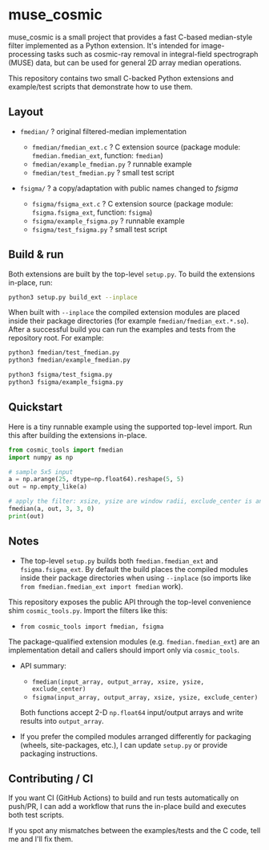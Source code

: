 # muse_cosmic

muse_cosmic is a small project that provides a fast C-based median-style filter
implemented as a Python extension. It's intended for image-processing tasks such
as cosmic-ray removal in integral-field spectrograph (MUSE) data, but can be
used for general 2D array median operations.

This repository contains two small C-backed Python extensions and example/test scripts that demonstrate how to use them.

## Layout

- `fmedian/` ? original filtered-median implementation
  - `fmedian/fmedian_ext.c` ? C extension source (package module: `fmedian.fmedian_ext`, function: `fmedian`)
  - `fmedian/example_fmedian.py` ? runnable example
  - `fmedian/test_fmedian.py` ? small test script

- `fsigma/` ? a copy/adaptation with public names changed to *fsigma*
  - `fsigma/fsigma_ext.c` ? C extension source (package module: `fsigma.fsigma_ext`, function: `fsigma`)
  - `fsigma/example_fsigma.py` ? runnable example
  - `fsigma/test_fsigma.py` ? small test script

## Build & run

Both extensions are built by the top-level `setup.py`. To build the extensions in-place, run:

```bash
python3 setup.py build_ext --inplace
```

When built with `--inplace` the compiled extension modules are placed inside
their package directories (for example `fmedian/fmedian_ext.*.so`). After a
successful build you can run the examples and tests from the repository root. For example:

```bash
python3 fmedian/test_fmedian.py
python3 fmedian/example_fmedian.py

python3 fsigma/test_fsigma.py
python3 fsigma/example_fsigma.py
```

## Quickstart

Here is a tiny runnable example using the supported top-level import. Run
this after building the extensions in-place.

```python
from cosmic_tools import fmedian
import numpy as np

# sample 5x5 input
a = np.arange(25, dtype=np.float64).reshape(5, 5)
out = np.empty_like(a)

# apply the filter: xsize, ysize are window radii, exclude_center is an int
fmedian(a, out, 3, 3, 0)
print(out)
```

## Notes

- The top-level `setup.py` builds both `fmedian.fmedian_ext` and `fsigma.fsigma_ext`.
  By default the build places the compiled modules inside their package directories when
  using `--inplace` (so imports like `from fmedian.fmedian_ext import fmedian` work).

This repository exposes the public API through the top-level convenience
shim `cosmic_tools.py`. Import the filters like this:

- `from cosmic_tools import fmedian, fsigma`

The package-qualified extension modules (e.g. `fmedian.fmedian_ext`) are an
implementation detail and callers should import only via `cosmic_tools`.

- API summary:
  - `fmedian(input_array, output_array, xsize, ysize, exclude_center)`
  - `fsigma(input_array, output_array, xsize, ysize, exclude_center)`

  Both functions accept 2-D `np.float64` input/output arrays and write results into
  `output_array`.

- If you prefer the compiled modules arranged differently for packaging (wheels,
  site-packages, etc.), I can update `setup.py` or provide packaging
  instructions.

## Contributing / CI

If you want CI (GitHub Actions) to build and run tests automatically on
push/PR, I can add a workflow that runs the in-place build and executes both
test scripts.

If you spot any mismatches between the examples/tests and the C code, tell me and I'll fix them.

